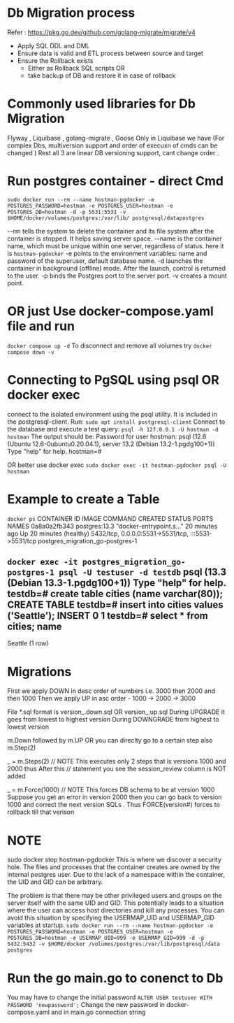 # Db Migration process
Refer : https://pkg.go.dev/github.com/golang-migrate/migrate/v4

- Apply SQL DDL and DML 
- Ensure data is valid and ETL process between source and target
- Ensure the Rollback exists  
    - Either as Rollback SQL scripts OR
    - take backup of DB and restore it in case of rollback

# Commonly used libraries for Db Migration
Flyway , Liquibase , golang-migrate , Goose
Only in  Liquibase we have (For complex Dbs, multiversion support and order of execuxn of cmds can be changed )
Rest all 3 are linear DB versioning support, cant change order .

# Run postgres container - direct Cmd
```sudo docker run --rm --name hostman-pgdocker -e POSTGRES_PASSWORD=hostman -e POSTGRES_USER=hostman -e POSTGRES_DB=hostman -d -p 5531:5531 -v $HOME/docker/volumes/postgres:/var/lib/ postgresql/datapostgres```

--rm tells the system to delete the container and its file system after the container is stopped. It helps saving server space.
--name is the container name, which must be unique within one server, regardless of status. here it is ```hostman-pgdocker```
-e points to the environment variables: name and password of the superuser, default database name.
-d launches the container in background (offline) mode. After the launch, control is returned to the user.
-p binds the Postgres port to the server port.
-v creates a mount point.

# OR just Use docker-compose.yaml file and run
``docker compose up -d``
To disconnect and remove all volumes try 
``docker compose down -v``

# Connecting to PgSQL using psql OR docker exec

connect to the isolated environment using the psql utility. It is included in the postgresql-client. Run:
``sudo apt install postgresql-client``
Connect to the database and execute a test query:
``psql -h 127.0.0.1 -U hostman -d hostman``
The output should be:
Password for user hostman:
psql (12.6 (Ubuntu 12.6-0ubuntu0.20.04.1), server 13.2 (Debian 13.2-1.pgdg100+1))
Type "help" for help.
hostman=#

OR better use docker exec 
```sudo docker exec -it hostman-pgdocker psql -U hostman```

# Example to create a Table
``docker ps`` 
CONTAINER ID   IMAGE           COMMAND                  CREATED          STATUS                    PORTS                                                 NAMES
0a8a0a2fb343   postgres:13.3   "docker-entrypoint.s…"   20 minutes ago   Up 20 minutes (healthy)   5432/tcp, 0.0.0.0:5531->5531/tcp, :::5531->5531/tcp   postgres_migration_go-postgres-1

``docker exec -it postgres_migration_go-postgres-1 psql -U testuser -d testdb``
psql (13.3 (Debian 13.3-1.pgdg100+1))
Type "help" for help.
testdb=# create table cities (name varchar(80));
CREATE TABLE
testdb=# insert into cities values ('Seattle');
INSERT 0 1
testdb=# select * from cities;
  name   
---------
 Seattle
(1 row)


# Migrations
First we apply DOWN in desc order of numbers i.e. 3000 then 2000 and then 1000
Then we apply UP in asc order - 1000 -> 2000 -> 3000

File *.sql format is version_<description>.down.sql  OR version_<description>.up.sql
During UPGRADE it goes from lowest to highest version 
During DOWNGRADE from highest to lowest version

m.Down followed by m.UP
OR you can direclty go to a certain step also m.Step(2)

_ = m.Steps(2) // NOTE This executes only 2 steps that is versions 1000 and 2000 thus After this
	// statement you see the session_review column is NOT added

_ = m.Force(1000) // NOTE This forces DB schema to be at version 1000
Suppose you get an error in version 2000 then you can go back to version 1000 and correct the next version SQLs . Thus FORCE(version#) forces to rollback till that verison

# NOTE
sudo docker stop hostman-pgdocker
This is where we discover a security hole. The files and processes that the container creates are owned by the internal postgres user. Due to the lack of a namespace within the container, the UID and GID can be arbitrary.

The problem is that there may be other privileged users and groups on the server itself with the same UID and GID. This potentially leads to a situation where the user can access host directories and kill any processes. You can avoid this situation by specifying the USERMAP_UID and USERMAP_GID variables at startup.
```sudo docker run --rm --name hostman-pgdocker -e POSTGRES_PASSWORD=hostman -e POSTGRES_USER=hostman -e POSTGRES_DB=hostman -e USERMAP_UID=999 -e USERMAP_GID=999 -d -p 5432:5432 -v $HOME/docker /volumes/postgres:/var/lib/postgresql/data postgres```


# Run the go main.go to conenct to Db
You may have to change the initial password 
``ALTER USER testuser WITH PASSWORD 'newpassword';``
Change the new password in docker-compose.yaml and in main.go connection string
